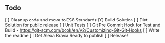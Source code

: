 ## Todo

[ ] Cleanup code and move to ES6 Standards
[X] Build Solution
[ ] Dist Solution for public release
[ ] Unit Tests
[ ] Git Pre Commit Hook for Test and Build - https://git-scm.com/book/en/v2/Customizing-Git-Git-Hooks
[ ] Write the readme
[ ] Get Alexa Bravia Ready to publish
[ ] Release!